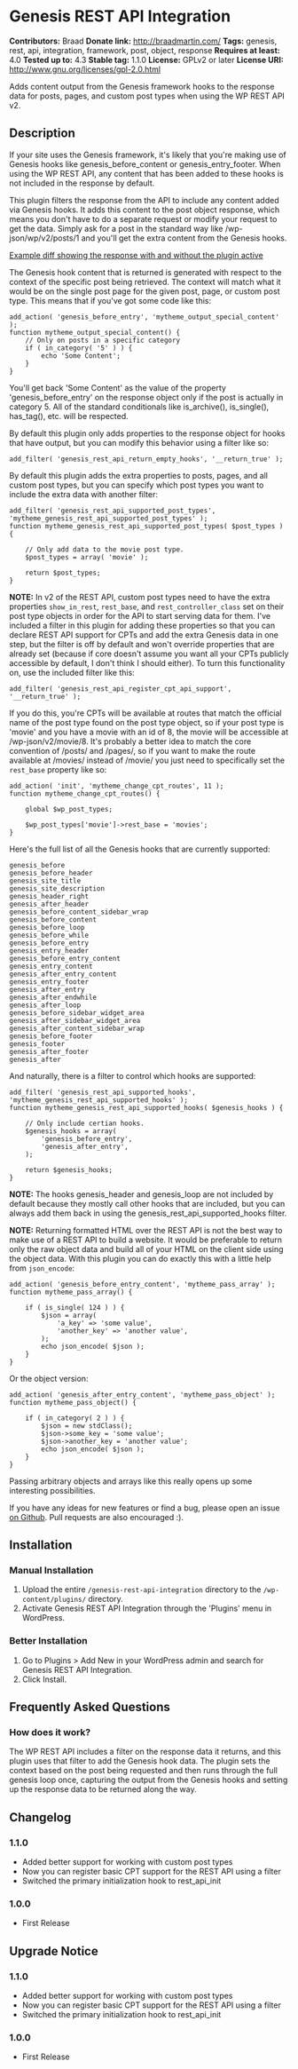 # Genesis REST API Integration #
**Contributors:** Braad
**Donate link:** http://braadmartin.com/
**Tags:** genesis, rest, api, integration, framework, post, object, response
**Requires at least:** 4.0
**Tested up to:** 4.3
**Stable tag:** 1.1.0
**License:** GPLv2 or later
**License URI:** http://www.gnu.org/licenses/gpl-2.0.html

Adds content output from the Genesis framework hooks to the response data for posts, pages, and custom post types when using the WP REST API v2.

## Description ##

If your site uses the Genesis framework, it's likely that you're making use of Genesis hooks like genesis_before_content or genesis_entry_footer. When using the WP REST API, any content that has been added to these hooks is not included in the response by default.

This plugin filters the response from the API to include any content added via Genesis hooks. It adds this content to the post object response, which means you don't have to do a separate request or modify your request to get the data. Simply ask for a post in the standard way like /wp-json/wp/v2/posts/1 and you'll get the extra content from the Genesis hooks.

[Example diff showing the response with and without the plugin active](https://www.diffchecker.com/v9ttyrq7)

The Genesis hook content that is returned is generated with respect to the context of the specific post being retrieved. The context will match what it would be on the single post page for the given post, page, or custom post type. This means that if you've got some code like this:

	add_action( 'genesis_before_entry', 'mytheme_output_special_content' );
	function mytheme_output_special_content() {
		// Only on posts in a specific category
		if ( in_category( '5' ) ) {
			echo 'Some Content';
		}
	}

You'll get back 'Some Content' as the value of the property 'genesis_before_entry' on the response object only if the post is actually in category 5. All of the standard conditionals like is_archive(), is_single(), has_tag(), etc. will be respected.

By default this plugin only adds properties to the response object for hooks that have output, but you can modify this behavior using a filter like so:

	add_filter( 'genesis_rest_api_return_empty_hooks', '__return_true' );

By default this plugin adds the extra properties to posts, pages, and all custom post types, but you can specify which post types you want to include the extra data with another filter:

	add_filter( 'genesis_rest_api_supported_post_types', 'mytheme_genesis_rest_api_supported_post_types' );
	function mytheme_genesis_rest_api_supported_post_types( $post_types ) {

		// Only add data to the movie post type.
		$post_types = array( 'movie' );

		return $post_types;
	}

**NOTE:** In v2 of the REST API, custom post types need to have the extra properties `show_in_rest`, `rest_base`, and `rest_controller_class` set on their post type objects in order for the API to start serving data for them. I've included a filter in this plugin for adding these properties so that you can declare REST API support for CPTs and add the extra Genesis data in one step, but the filter is off by default and won't override properties that are already set (because if core doesn't assume you want all your CPTs publicly accessible by default, I don't think I should either). To turn this functionality on, use the included filter like this:

	add_filter( 'genesis_rest_api_register_cpt_api_support', '__return_true' );

If you do this, you're CPTs will be available at routes that match the official name of the post type found on the post type object, so if your post type is 'movie' and you have a movie with an id of 8, the movie will be accessible at /wp-json/v2/movie/8. It's probably a better idea to match the core convention of /posts/ and /pages/, so if you want to make the route available at /movies/ instead of /movie/ you just need to specifically set the `rest_base` property like so:

	add_action( 'init', 'mytheme_change_cpt_routes', 11 );
	function mytheme_change_cpt_routes() {

		global $wp_post_types;

		$wp_post_types['movie']->rest_base = 'movies';
	}

Here's the full list of all the Genesis hooks that are currently supported:

	genesis_before
	genesis_before_header
	genesis_site_title
	genesis_site_description
	genesis_header_right
	genesis_after_header
	genesis_before_content_sidebar_wrap
	genesis_before_content
	genesis_before_loop
	genesis_before_while
	genesis_before_entry
	genesis_entry_header
	genesis_before_entry_content
	genesis_entry_content
	genesis_after_entry_content
	genesis_entry_footer
	genesis_after_entry
	genesis_after_endwhile
	genesis_after_loop
	genesis_before_sidebar_widget_area
	genesis_after_sidebar_widget_area
	genesis_after_content_sidebar_wrap
	genesis_before_footer
	genesis_footer
	genesis_after_footer
	genesis_after

And naturally, there is a filter to control which hooks are supported:

	add_filter( 'genesis_rest_api_supported_hooks', 'mytheme_genesis_rest_api_supported_hooks' );
	function mytheme_genesis_rest_api_supported_hooks( $genesis_hooks ) {

		// Only include certian hooks.
		$genesis_hooks = array(
			'genesis_before_entry',
			'genesis_after_entry',
		);

		return $genesis_hooks;
	}

**NOTE:** The hooks genesis_header and genesis_loop are not included by default because they mostly call other hooks that are included, but you can always add them back in using the genesis_rest_api_supported_hooks filter.

**NOTE:** Returning formatted HTML over the REST API is not the best way to make use of a REST API to build a website. It would be preferable to return only the raw object data and build all of your HTML on the client side using the object data. With this plugin you can do exactly this with a little help from `json_encode`:

	add_action( 'genesis_before_entry_content', 'mytheme_pass_array' );
	function mytheme_pass_array() {

		if ( is_single( 124 ) ) {
			$json = array(
				'a_key' => 'some value',
				'another_key' => 'another value',
			);
			echo json_encode( $json );
		}
	}

Or the object version:

	add_action( 'genesis_after_entry_content', 'mytheme_pass_object' );
	function mytheme_pass_object() {

		if ( in_category( 2 ) ) {
			$json = new stdClass();
			$json->some_key = 'some value';
			$json->another_key = 'another value';
			echo json_encode( $json );
		}
	}

Passing arbitrary objects and arrays like this really opens up some interesting possibilities.

If you have any ideas for new features or find a bug, please open an issue [on Github](https://github.com/BraadMartin/genesis-rest-api-integration "Genesis REST API Integration"). Pull requests are also encouraged :).

## Installation ##

### Manual Installation ###

1. Upload the entire `/genesis-rest-api-integration` directory to the `/wp-content/plugins/` directory.
1. Activate Genesis REST API Integration through the 'Plugins' menu in WordPress.

### Better Installation ###

1. Go to Plugins > Add New in your WordPress admin and search for Genesis REST API Integration.
1. Click Install.

## Frequently Asked Questions ##

### How does it work? ###

The WP REST API includes a filter on the response data it returns, and this plugin uses that filter to add the Genesis hook data. The plugin sets the context based on the post being requested and then runs through the full genesis loop once, capturing the output from the Genesis hooks and setting up the response data to be returned along the way.

## Changelog ##

### 1.1.0 ###
* Added better support for working with custom post types
* Now you can register basic CPT support for the REST API using a filter
* Switched the primary initialization hook to rest_api_init

### 1.0.0 ###
* First Release

## Upgrade Notice ##

### 1.1.0 ###
* Added better support for working with custom post types
* Now you can register basic CPT support for the REST API using a filter
* Switched the primary initialization hook to rest_api_init

### 1.0.0 ###
* First Release